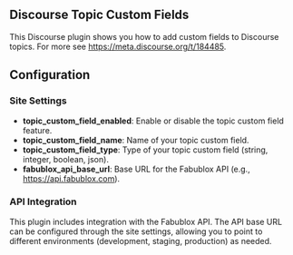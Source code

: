 ## Discourse Topic Custom Fields

This Discourse plugin shows you how to add custom fields to Discourse topics. For more see https://meta.discourse.org/t/184485.

## Configuration

### Site Settings

- **topic_custom_field_enabled**: Enable or disable the topic custom field feature.
- **topic_custom_field_name**: Name of your topic custom field.
- **topic_custom_field_type**: Type of your topic custom field (string, integer, boolean, json).
- **fabublox_api_base_url**: Base URL for the Fabublox API (e.g., https://api.fabublox.com).

### API Integration

This plugin includes integration with the Fabublox API. The API base URL can be configured through the site settings, allowing you to point to different environments (development, staging, production) as needed.